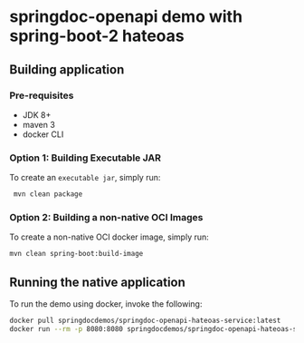 # springdoc-openapi demo with spring-boot-2 hateoas

## Building application

### Pre-requisites

- JDK 8+
- maven 3
- docker CLI

### Option 1: Building Executable JAR

To create an `executable jar`, simply run:

```sh
 mvn clean package
```

### Option 2: Building a non-native OCI Images

To create a non-native OCI docker image, simply run:

```sh
mvn clean spring-boot:build-image
```

## Running the native application

To run the demo using docker, invoke the following:

```sh
docker pull springdocdemos/springdoc-openapi-hateoas-service:latest
docker run --rm -p 8080:8080 springdocdemos/springdoc-openapi-hateoas-service:latest
```